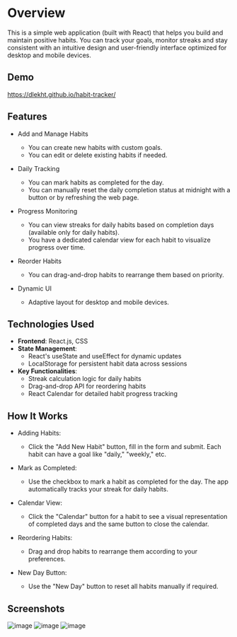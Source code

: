 # **Overview**
This is a simple web application (built with React) that helps you build and maintain positive habits. You can track your goals, monitor streaks and stay consistent with an intuitive design and user-friendly interface optimized for desktop and mobile devices. 

## **Demo** ##
https://dlekht.github.io/habit-tracker/

## **Features** ##
- Add and Manage Habits
  * You can create new habits with custom goals.
  * You can edit or delete existing habits if needed.

- Daily Tracking
  * You can mark habits as completed for the day.
  * You can manually reset the daily completion status at midnight with a button or by refreshing the web page.

- Progress Monitoring
  * You can view streaks for daily habits based on completion days (available only for daily habits).
  * You have a dedicated calendar view for each habit to visualize progress over time.

- Reorder Habits
  * You can drag-and-drop habits to rearrange them based on priority.

- Dynamic UI
  * Adaptive layout for desktop and mobile devices.

## **Technologies Used**
- **Frontend**: React.js, CSS
- **State Management**:
  * React's useState and useEffect for dynamic updates
  * LocalStorage for persistent habit data across sessions
- **Key Functionalities**:
  * Streak calculation logic for daily habits
  * Drag-and-drop API for reordering habits
  * React Calendar for detailed habit progress tracking

## **How It Works**
- Adding Habits:
  * Click the "Add New Habit" button, fill in the form and submit. Each habit can have a goal like "daily," "weekly," etc.

- Mark as Completed:
  * Use the checkbox to mark a habit as completed for the day. The app automatically tracks your streak for daily habits.

- Calendar View:
  * Click the "Calendar" button for a habit to see a visual representation of completed days and the same button to close the calendar.

- Reordering Habits:
  * Drag and drop habits to rearrange them according to your preferences.

- New Day Button:
  * Use the "New Day" button to reset all habits manually if required.

## Screenshots
![image](https://github.com/user-attachments/assets/d8e42351-ea18-40f6-afdc-2ea149d7114e)
![image](https://github.com/user-attachments/assets/143418a8-24bd-4e03-bf19-52ead355b96c)
![image](https://github.com/user-attachments/assets/fa522181-4ee6-488f-b7a0-072f94c4d473)
